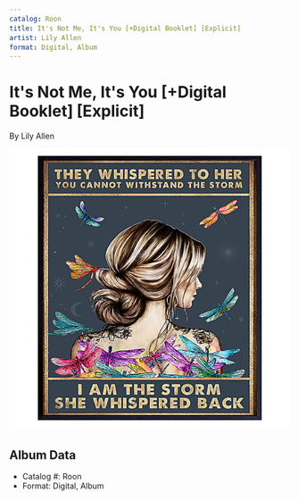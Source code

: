 ```yaml
---
catalog: Roon
title: It's Not Me, It's You [+Digital Booklet] [Explicit]
artist: Lily Allen
format: Digital, Album
---
```


# It's Not Me, It's You [+Digital Booklet] [Explicit]

By Lily Allen

![](../../assets/albumcovers/Lily_Allen-Its_Not_Me__Its_You_[+Digital_Booklet]_[Explicit].png)

## Album Data

- Catalog #: Roon
- Format: Digital, Album

